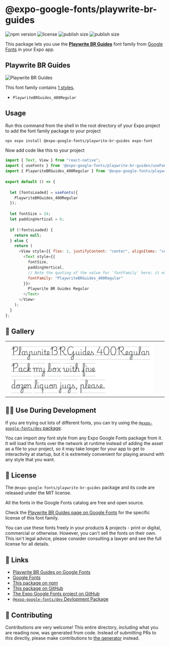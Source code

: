 # @expo-google-fonts/playwrite-br-guides

![npm version](https://flat.badgen.net/npm/v/@expo-google-fonts/playwrite-br-guides)
![license](https://flat.badgen.net/github/license/expo/google-fonts)
![publish size](https://flat.badgen.net/packagephobia/install/@expo-google-fonts/playwrite-br-guides)
![publish size](https://flat.badgen.net/packagephobia/publish/@expo-google-fonts/playwrite-br-guides)

This package lets you use the [**Playwrite BR Guides**](https://fonts.google.com/specimen/Playwrite+BR+Guides) font family from [Google Fonts](https://fonts.google.com/) in your Expo app.

## Playwrite BR Guides

![Playwrite BR Guides](./font-family.png)

This font family contains [1 styles](#-gallery).

- `PlaywriteBRGuides_400Regular`

## Usage

Run this command from the shell in the root directory of your Expo project to add the font family package to your project

```sh
npx expo install @expo-google-fonts/playwrite-br-guides expo-font
```

Now add code like this to your project

```js
import { Text, View } from "react-native";
import { useFonts } from '@expo-google-fonts/playwrite-br-guides/useFonts';
import { PlaywriteBRGuides_400Regular } from '@expo-google-fonts/playwrite-br-guides/400Regular';

export default () => {

  let [fontsLoaded] = useFonts({
    PlaywriteBRGuides_400Regular
  });

  let fontSize = 24;
  let paddingVertical = 6;

  if (!fontsLoaded) {
    return null;
  } else {
    return (
      <View style={{ flex: 1, justifyContent: "center", alignItems: "center" }}>
        <Text style={{
          fontSize,
          paddingVertical,
          // Note the quoting of the value for `fontFamily` here; it expects a string!
          fontFamily: "PlaywriteBRGuides_400Regular"
        }}>
          Playwrite BR Guides Regular
        </Text>
      </View>
    );
  }
};
```

## 🔡 Gallery


||||
|-|-|-|
|![PlaywriteBRGuides_400Regular](./400Regular/PlaywriteBRGuides_400Regular.ttf.png)||||


## 👩‍💻 Use During Development

If you are trying out lots of different fonts, you can try using the [`@expo-google-fonts/dev` package](https://github.com/expo/google-fonts/tree/master/font-packages/dev#readme).

You can import _any_ font style from any Expo Google Fonts package from it. It will load the fonts over the network at runtime instead of adding the asset as a file to your project, so it may take longer for your app to get to interactivity at startup, but it is extremely convenient for playing around with any style that you want.


## 📖 License

The `@expo-google-fonts/playwrite-br-guides` package and its code are released under the MIT license.

All the fonts in the Google Fonts catalog are free and open source.

Check the [Playwrite BR Guides page on Google Fonts](https://fonts.google.com/specimen/Playwrite+BR+Guides) for the specific license of this font family.

You can use these fonts freely in your products & projects - print or digital, commercial or otherwise. However, you can't sell the fonts on their own. This isn't legal advice, please consider consulting a lawyer and see the full license for all details.

## 🔗 Links

- [Playwrite BR Guides on Google Fonts](https://fonts.google.com/specimen/Playwrite+BR+Guides)
- [Google Fonts](https://fonts.google.com/)
- [This package on npm](https://www.npmjs.com/package/@expo-google-fonts/playwrite-br-guides)
- [This package on GitHub](https://github.com/expo/google-fonts/tree/master/font-packages/playwrite-br-guides)
- [The Expo Google Fonts project on GitHub](https://github.com/expo/google-fonts)
- [`@expo-google-fonts/dev` Devlopment Package](https://github.com/expo/google-fonts/tree/master/font-packages/dev)

## 🤝 Contributing

Contributions are very welcome! This entire directory, including what you are reading now, was generated from code. Instead of submitting PRs to this directly, please make contributions to [the generator](https://github.com/expo/google-fonts/tree/master/packages/generator) instead.

